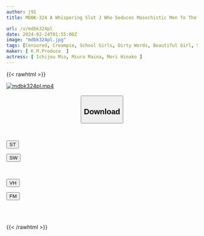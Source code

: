 ```yaml
---
author: j91
title: MDBK-324 A Whispering Slut J Who Seduces Masochistic Men To The Limit In The "classroom", "library", And "night School"? ?

url: /v/mdbk324pl
date: 2024-02-24T01:55:00Z
image: "mdbk324pl.jpg"
tags: [Censored, Creampie, School Girls, Dirty Words, Beautiful Girl, Slender	]
maker: [ K.M.Produce  ]
actress: [ Ichijou Mio, Miura Maina, Mori Hinako ]
---
```



{{< rawhtml >}}

<div class="video" data-videoid="GJmDZ1dKaJh1eBL">
    <a href="javascript:;">
        <img src="/v/mdbk324pl/mdbk324pl.jpg" width="WIDTH" height="HEIGHT" alt="mdbk324pl.mp4" loading="lazy">
    </a>
</div>

<script type="text/javascript" src="https://j91.asia/asset/on-demand-st.js"></script>

<br>
  <link rel="stylesheet" href="https://j91.asia/asset/bs5.css">
  
  <center>
  <button class="btn btn-primary" type="button" data-bs-toggle="collapse" data-bs-target=".multi-collapse" aria-expanded="false" aria-controls="multiCollapseExample1 multiCollapseExample2"><h2>Download</h2></button></center>
</p>
<div class="row">
  <div class="col">
    <div class="collapse multi-collapse" id="multiCollapseExample1">
      <div class="card card-body">
	      	      <br>
<div class="buttons">  
<p><a href="https://streamtape.to/v/GJmDZ1dKaJh1eBL" target="_blank"><button class="btn-hover color-3"><i class="fa fa-download"></i> ST</button></a></p>
<p><a href="https://cdnwish.com/fzs8061dw2xd" target="_blank"><button class="btn-hover color-2"><i class="fa fa-download"></i> SW</button></a></p></div>
    </div>
  </div>
</div>
  <div class="col">
    <div class="collapse multi-collapse" id="multiCollapseExample2">
      <div class="card card-body">
	      <br>
<div class="buttons">
<p><a href="javascript:;"><button class="btn-hover color-9"><i class="fa fa-download"></i> VH</button></a></p>
<p><a href="javascript:;"><button class="btn-hover color-8"><i class="fa fa-download"></i> FM</button></a></p></div>
<br><br>
      </div>
    </div>
  </div>
</div>

{{< /rawhtml >}}